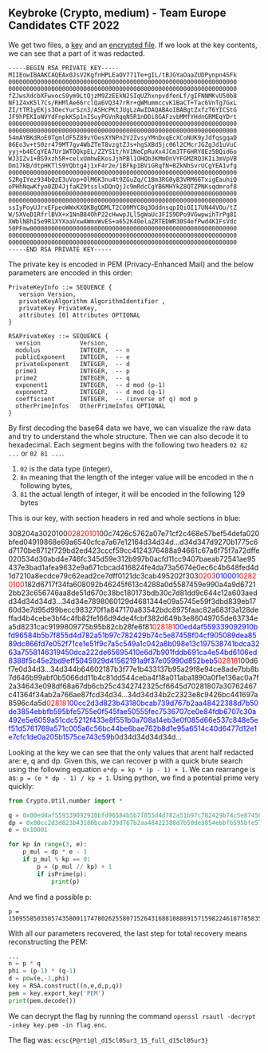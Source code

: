 ## Keybroke (Crypto, medium) - Team Europe Candidates CTF 2022

We get two files, a [key](key.pem) and an [encrypted file](flag.enc). If we look at the key contents, we can see that a part of it was redacted. 

```
-----BEGIN RSA PRIVATE KEY-----
MIIEowIBAAKCAQEAx0JsV2KgfnHPLEaOV771Te+gIL/tBJGYaOaaZUDPynpn4SFk
0000000000000000000000000000000000000000000000000000000000000000
0000000000000000000000000000000000000000000000000000000000000000
fZJwsXdcbXFwvocS9ym9LtQjzM9ZzEEkN2SIqUZhxnpvdfenLf/gIFNNMKvU50b8
NF1Z4xK5l7Cs/RHMlAe66rclQa6VQ347rRr+qWMummccvK1BaCT+Tac6VnTg7GxL
ZI/tTR1yEKjs3OecYurSzn3/ASHcPKtJUgLzAwIDAQABAoIBABgtZxfzT6YICStG
JF9hPEKIoNVYdFnpkKSp1nISuyPGVnRqqN5R1nDDi8GAFzvbMMfYHdnGRMEqYDrt
0000000000000000000000000000000000000000000000000000000000000000
0000000000000000000000000000000000000000000000000000000000000000
54mAYBKdRoE0TgmldF5Z89vYOesXYNPn2V2ZvsyYMnDxqEcXCoNUK9yJdfqsgqaD
86Eo3v+tS0zr479MT7gv4WbZTeT8vzgtZJs+hgSXBd5jc06l2CMcrJGZgJd1uVuC
yyj+b4ECgYEA7Ur1WTOQkpEL/ZZYS1t/hV1NeCpRuXx4JCm3TF6HRY8Ez5BQid6o
WJ3IZv1+BS9xzh5R+celxUmhwEKosJjhPBl1OHQb3KMmOnVYFGMZRQ3KIi3mVpVB
Dm17kB/dtpHKTlS9YQbtg4j1xF4r2e/1BFkp1BViGRqfN+BZkNhSvrUCgYEA1vfg
0000000000000000000000000000000000000000000000000000000000000000
S2RgIYez934bQzE3uVop+OlM6K3nu4t9ZGuZq/C1Bm3RG0yB3VRM66TxigEauhiQ
oPHhNqwKfyo0ZD4JjfaKZ9tsslxDQnQjJc9mRdcCgYB6MHYkZ8QTZPNKsqdmrof8
0000000000000000000000000000000000000000000000000000000000000000
0000000000000000000000000000000000000000000000000000000000000000
ssIyPoyUJrxEFpeoWWxKXQKBgQDMLT2CO0MYC8q3OddnsqpIQiOI17UN44VOu/tZ
W/5XVeD1RfrlBVX+x1NnB84OhP22cHwwpJLl5gWaUc3FIS9DPo9VGwpwihTrPg8I
XWblN8hI5e9R1XYXaaVxwAWmxWvES+a652K40elaZRTEDWR30S4efPwd4KIFsVdc
50PFmw0000000000000000000000000000000000000000000000000000000000
0000000000000000000000000000000000000000000000000000000000000000
0000000000000000000000000000000000000000000000000000000000000000
-----END RSA PRIVATE KEY-----
```
The private key is encoded in PEM (Privacy-Enhanced Mail) and the below parameters are encoded in this order:
```
PrivateKeyInfo ::= SEQUENCE {
   version Version,
   privateKeyAlgorithm AlgorithmIdentifier ,
   privateKey PrivateKey,
   attributes [0] Attributes OPTIONAL
}

RSAPrivateKey ::= SEQUENCE {
  version           Version,
  modulus           INTEGER,  -- n
  publicExponent    INTEGER,  -- e
  privateExponent   INTEGER,  -- d
  prime1            INTEGER,  -- p
  prime2            INTEGER,  -- q
  exponent1         INTEGER,  -- d mod (p-1)
  exponent2         INTEGER,  -- d mod (q-1)
  coefficient       INTEGER,  -- (inverse of q) mod p
  otherPrimeInfos   OtherPrimeInfos OPTIONAL
}
```
By first decoding the base64 data we have, we can visualize the raw data and try to understand the whole structure. Then we can also decode it to hexadecimal. Each segment begins with the following two headers `02 82 ...` or `02 81 ...`.

1. `02` is the data type (integer),
2. `8n` meaning that the length of the integer value will be encoded in the n following bytes,
3. `81` the actual length of integer, it will be encoded in the following 129 bytes

This is our key, with section headers in red and whole sections in blue:

308204a3020100<span style="color:red">02820101</span>00c7426c5762a07e71cf2c468e57bef54defa020bfed04919868e69a6540cfca7a67e12164d34d34d...d34d347d9270b1775c6d7170be8712f729bd2ed423cccf59cc4124376488a94661c67a6f75f7a72dffe020534d30abd4e746fc345d59e312b997b0acfd11cc9407baeab72541ae95437e3bad1afea9632e9a671cbcad416824fe4da73a5674e0ec6c4b648fed4d1d7210a8ecdce79c62ead2ce7dff0121dc3cab495202f303<span style="color:red">0203</span><span style="color:blue">010001</span><span style="color:red">02820100</span>182d6717f34fa608092b46245f613c4288a0d5587459e990a4a9d67212bb23c656746aa8de51d670c38bc180173bdb30c7d81dd9c644c12a603aedd34d34d34d3...34d34e7898060129d4681344e09a5745e59f3dbd839eb1760d3e7d95d99becc983270f1a847170a83542bdc8975faac82a683f3a128deffad4b4cebe3bf4c4fb82fe166d94de4fcbf382d649b3e86049705de63734ea5d8231cac9199809775b95b82cb28fe6f81<span style="color:red">028181</span><span style="color:blue">00ed4af559339092910bfd96584b5b7f855d4d782a51b97c782429b74c5e87458f04cf905089dea8589dc866fd7e052f71ce1e51f9c7a5c549a1c042a8b098e13c197538741bdca3263a7558146319450dca222de65695410e6d7b901fddb691ca4e54bd6106ed8388f5c45e2bd9eff5045929d41562191a9f37e05990d852beb5</span><span style="color:red">028181</span>00d6f7e0d34d3...34d344b64602187b3f77e1b433137b95a29f8e94ce8ade7bb8b7d646b99abf0b5066dd11b4c81dd544ceba4f18a011aba1890a0f1e136ac0a7f2a34643e098df68a67db6cb25c4342742325cf6645d70281807a30762467c41364f34ab2a766ae87fcd34d34...34d34d34b2c2323e8c9426bc441697a8596c4a5d<span style="color:red">028181</span><span style="color:blue">00cc2d3d823b43180bcab739d767b2aa48422388d7b50de3854ebbfb595bfe5755e0f545fae50555fec7536707ce0e84fdb6707c30a492e5e6059a51cdc5212f433e8f551b0a708a14eb3e0f085d66e537c848e5ef51d5761769a571c005a6c56bc44be6bae762b8d1e95a6514c40d6477d12e1e7cfc1de0a205b1575ce743c59b</span>0d34d34d34d34d...


Looking at the key we can see that the only values that arent half redacted are: e, q and dp. Given this, we can recover p with a quick brute search using the following equation `e*dp = kp * (p - 1) + 1`. We can rearrange is as:
`p = (e * dp - 1) / kp + 1`. Using python, we find a potential prime very quickly:

```python
from Crypto.Util.number import *

q = 0x00ed4af559339092910bfd96584b5b7f855d4d782a51b97c782429b74c5e87458f04cf905089dea8589dc866fd7e052f71ce1e51f9c7a5c549a1c042a8b098e13c197538741bdca3263a7558146319450dca222de65695410e6d7b901fddb691ca4e54bd6106ed8388f5c45e2bd9eff5045929d41562191a9f37e05990d852beb5
dp = 0x00cc2d3d823b43180bcab739d767b2aa48422388d7b50de3854ebbfb595bfe5755e0f545fae50555fec7536707ce0e84fdb6707c30a492e5e6059a51cdc5212f433e8f551b0a708a14eb3e0f085d66e537c848e5ef51d5761769a571c005a6c56bc44be6bae762b8d1e95a6514c40d6477d12e1e7cfc1de0a205b1575ce743c59b
e = 0x10001

for kp in range(3, e):
    p_mul = dp * e - 1
    if p_mul % kp == 0:
        p = (p_mul // kp) + 1
        if isPrime(p):
            print(p)
```
And we find a possible p:
```
p = 150955850358574358001174780262558071526431688108889157159822461877858351493142406329454143458764999067491909126821094217698147322427673106810987186905063569304908696496888819511100068586974332968204802031848195953238675458341198624514153482433009521520356127963233751950558429994025238025625884267016291239383
```
With all our parameters recovered, the last step for total recovery means reconstructing the PEM: 

```python
...
n = p * q
phi = (p-1) * (q-1)
d = pow(e,-1,phi)
key = RSA.construct((n,e,d,p,q))
pem = key.export_key('PEM')
print(pem.decode())
```
We can decrypt the flag by running the command `openssl rsautl -decrypt -inkey key.pem -in flag.enc`.

The flag was: `ecsc{P@rt1@l_d15cl05ur3_15_full_d15cl05ur3}`



